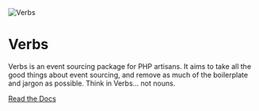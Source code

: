 <img src="art/verbs-animated-big.gif" alt="Verbs" />

# Verbs

Verbs is an event sourcing package for PHP artisans. It aims to take all the good 
things about event sourcing, and remove as much of the boilerplate and jargon as 
possible. Think in Verbs… not nouns.

[Read the Docs](https://verbs.thunk.dev/)
